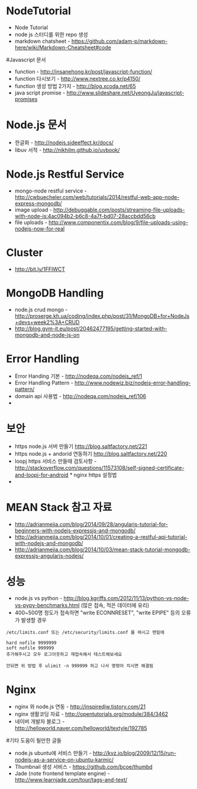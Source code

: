 # NodeTutorial
* Node Tutorial
* node js 스터디를 위한 repo 생성
* markdown chatsheet - https://github.com/adam-p/markdown-here/wiki/Markdown-Cheatsheet#code 

#Javascript 문서
* function - http://insanehong.kr/post/javascript-function/ 
* function 다시보기 - http://www.nextree.co.kr/p4150/
* function 생성 방법 2가지 - http://blog.xcoda.net/65
* java script promise - http://www.slideshare.net/UyeongJu/javascript-promises


# Node.js 문서 
* 한글화 - http://nodejs.sideeffect.kr/docs/ 
* libuv 서적 - http://nikhilm.github.io/uvbook/

# Node.js Restful Service
* mongo-node restful service - http://cwbuecheler.com/web/tutorials/2014/restful-web-app-node-express-mongodb/
* image upload - http://debuggable.com/posts/streaming-file-uploads-with-node-js:4ac094b2-b6c8-4a7f-bd07-28accbdd56cb
* file uploads - http://www.componentix.com/blog/9/file-uploads-using-nodejs-now-for-real 

# Cluster
* http://bit.ly/1FFIWCT

# MongoDB Handling
* node.js crud mongo - http://proserge.kh.ua/coding/index.php/post/31/MongoDB+for+NodeJs+devs+week2%3A+CRUD
* http://blog.gvm-it.eu/post/20462477195/getting-started-with-mongodb-and-node-js-on

# Error Handling
* Error Handing  기본 - http://nodeqa.com/nodejs_ref/1
* Error Handling Pattern - http://www.nodewiz.biz/nodejs-error-handling-pattern/ 
* domain api 사용법 - http://nodeqa.com/nodejs_ref/106
* 

# 보안
* https node.js  서버 만들기 http://blog.saltfactory.net/221 
* https node.js + andorid 연동하기  http://blog.saltfactory.net/220
* loopj https 서비스 만들때 검토사항 - http://stackoverflow.com/questions/11573108/self-signed-certificate-and-loopj-for-android * nginx https 설정법
* 


# MEAN Stack 참고 자료
* http://adrianmejia.com/blog/2014/09/28/angularjs-tutorial-for-beginners-with-nodejs-expressjs-and-mongodb/
* http://adrianmejia.com/blog/2014/10/01/creating-a-restful-api-tutorial-with-nodejs-and-mongodb/ 
* http://adrianmejia.com/blog/2014/10/03/mean-stack-tutorial-mongodb-expressjs-angularjs-nodejs/


# 성능
* node.js vs python - http://blog.kgriffs.com/2012/11/13/python-vs-node-vs-pypy-benchmarks.html (많은 접속, 적은 데이터에 유리)
* 400~500명 정도가 접속하면 "write ECONNRESET", "write EPIPE" 등의 오류가 발생할 경우 
``` 
/etc/limits.conf 또는 /etc/security/limits.conf 를 여시고 맨밑에

hard nofile 9999999
soft nofile 999999  
추가해주시고 모두 로그아웃하고 재접속해서 테스트해보세요

안되면 위 방법 후 ulimit -n 999999 하고 나서 명령어 치시면 해결됨
``` 
# Nginx
* nginx 와 node.js 연동 - http://inspiredjw.tistory.com/21
* nginx 생활코딩 자료 - http://opentutorials.org/module/384/3462
* 네이버 개발자 블로그 - http://helloworld.naver.com/helloworld/textyle/192785

#기타 도움이 될만한 글들
* node.js ubuntu에 서비스 만들기 - http://kvz.io/blog/2009/12/15/run-nodejs-as-a-service-on-ubuntu-karmic/
* Thumbnail 생성 서비스 - https://github.com/bcoe/thumbd
* Jade (note frontend template engine) - http://www.learnjade.com/tour/tags-and-text/
